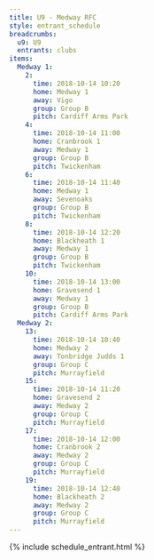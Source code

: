 ```yaml
---
title: U9 - Medway RFC
style: entrant_schedule
breadcrumbs:
  u9: U9
  entrants: clubs
items:
  Medway 1:
    2:
      time: 2018-10-14 10:20
      home: Medway 1
      away: Vigo
      group: Group B
      pitch: Cardiff Arms Park
    4:
      time: 2018-10-14 11:00
      home: Cranbrook 1
      away: Medway 1
      group: Group B
      pitch: Twickenham
    6:
      time: 2018-10-14 11:40
      home: Medway 1
      away: Sevenoaks
      group: Group B
      pitch: Twickenham
    8:
      time: 2018-10-14 12:20
      home: Blackheath 1
      away: Medway 1
      group: Group B
      pitch: Twickenham
    10:
      time: 2018-10-14 13:00
      home: Gravesend 1
      away: Medway 1
      group: Group B
      pitch: Cardiff Arms Park
  Medway 2:
    13:
      time: 2018-10-14 10:40
      home: Medway 2
      away: Tonbridge Judds 1
      group: Group C
      pitch: Murrayfield
    15:
      time: 2018-10-14 11:20
      home: Gravesend 2
      away: Medway 2
      group: Group C
      pitch: Murrayfield
    17:
      time: 2018-10-14 12:00
      home: Cranbrook 2
      away: Medway 2
      group: Group C
      pitch: Murrayfield
    19:
      time: 2018-10-14 12:40
      home: Blackheath 2
      away: Medway 2
      group: Group C
      pitch: Murrayfield
---
```


{% include schedule_entrant.html %}
